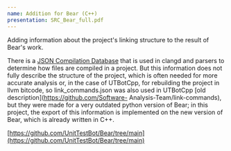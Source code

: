 ```yaml
---
name: Addition for Bear (C++)
presentation: SRC_Bear_full.pdf
---
```

Adding information about the project's linking structure to the result of Bear's work.

There is a [JSON Compilation Database](https://clang.llvm.org/docs/JSONCompilationDatabase.html) that is used in clangd and parsers to determine how files are compiled in a project. But this information does not fully describe the structure of the project, which is often needed for more accurate analysis or, in the case of UTBotCpp, for rebuilding the project in llvm bitcode, so link_commands.json was also used in UTBotCpp [old description](https://github.com/Software- Analysis-Team/link-commands), but they were made for a very outdated python version of Bear; in this project, the export of this information is implemented on the new version of Bear, which is already written in C++.

[https://github.com/UnitTestBot/Bear/tree/main](https://github.com/UnitTestBot/Bear/tree/main)